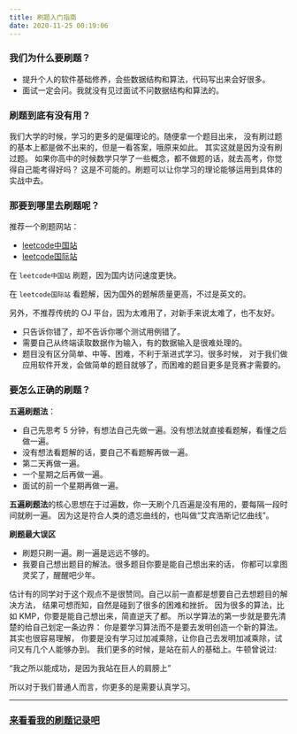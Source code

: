 ```yaml
---
title: 刷题入门指南
date: 2020-11-25 00:19:06
---
```

### 我们为什么要刷题？

- 提升个人的软件基础修养，会些数据结构和算法，代码写出来会好很多。
- 面试一定会问。我就没有见过面试不问数据结构和算法的。

### 刷题到底有没有用？

我们大学的时候，学习的更多的是偏理论的。随便拿一个题目出来， 没有刷过题的基本上都是做不出来的，但是一看答案，哦原来如此。 其实这就是因为没有刷过题。 如果你高中的时候数学只学了一些概念，都不做题的话，就去高考，你觉得自己能考得好吗？ 这是不可能的。刷题可以让你学习的理论能够运用到具体的实战中去。

### 那要到哪里去刷题呢？

推荐一个刷题网站：

- [leetcode中国站](https://leetcode-cn.com/)
- [leetcode国际站](https://leetcode.com/)

在 `leetcode中国站` 刷题，因为国内访问速度更快。

在 `leetcode国际站` 看题解，因为国外的题解质量更高，不过是英文的。

另外，不推荐传统的 OJ 平台，因为太难用了，对新手来说太难了，也不友好。

- 只告诉你错了，却不告诉你哪个测试用例错了。
- 需要自己从终端读取数据作为输入，有的数据输入是很难处理的。
- 题目没有区分简单、中等、困难，不利于渐进式学习。很多时候， 对于我们做应用软件开发，会做简单的题目就够了，而困难的题目更多是竞赛才需要的。

### 要怎么正确的刷题？

**五遍刷题法**：

- 自己先思考 5 分钟，有想法自己先做一遍。没有想法就直接看题解，看懂之后做一遍。
- 没有想法看题解的话，要自己不看题解再做一遍。
- 第二天再做一遍。
- 一个星期之后再做一遍。
- 面试的前一个星期再做一遍。

**五遍刷题法**的核心思想在于过遍数，你一天刷个几百遍是没有用的，要每隔一段时间就刷一遍。 因为这是符合人类的遗忘曲线的，也叫做“艾宾浩斯记忆曲线”。

**刷题最大误区**

- 刷题只刷一遍。刷一遍是远远不够的。
- 我要自己想出题目的解法。很多题目你要是能自己想出来的话， 你都可以拿图灵奖了，醒醒吧少年。

估计有的同学对于这个观点不是很赞同。自己以前一直都是想要自己去想题目的解决方法， 结果可想而知，自然是碰到了很多的困难和挫折。 因为很多的算法，比如 KMP，你要是能自己想出来，简直逆天了都。 所以学算法的第一步就是要先清楚的给自己划定一条边界： 你是要学习算法而不是要去发明创造一个新的算法。其实也很容易理解， 你要是没有学习过加减乘除，让你自己去发明加减乘除，试问又有几个人能够办到。 我们更多的时候，是站在前人的基础上。牛顿曾说过:

“我之所以能成功，是因为我站在巨人的肩膀上”

所以对于我们普通人而言，你更多的是需要认真学习。

---

### [来看看我的刷题记录吧](/posts/fe644ae0)